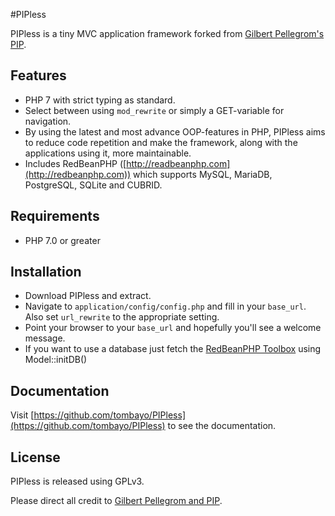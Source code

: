 #PIPless

PIPless is a tiny MVC application framework forked from [Gilbert Pellegrom's PIP](http://gilbitron.github.com/PIP/).

## Features

* PHP 7 with strict typing as standard.
* Select between using `mod_rewrite` or simply a GET-variable for navigation.
* By using the latest and most advance OOP-features in PHP, PIPless aims to reduce code repetition and make the framework, along with the applications using it, more maintainable.
* Includes RedBeanPHP ([http://readbeanphp.com](http://redbeanphp.com)) which supports MySQL, MariaDB, PostgreSQL, SQLite and CUBRID.

## Requirements

* PHP 7.0 or greater

## Installation

* Download PIPless and extract.
* Navigate to `application/config/config.php` and fill in your `base_url`. Also set `url_rewrite` to the appropriate setting.
* Point your browser to your `base_url` and hopefully you'll see a welcome message.
* If you want to use a database just fetch the [RedBeanPHP Toolbox](http://redbeanphp.com/api/class-RedBeanPHP.ToolBox.html) using Model::initDB()

## Documentation

Visit [https://github.com/tombayo/PIPless](https://github.com/tombayo/PIPless) to see the documentation.

## License

PIPless is released using GPLv3.

Please direct all credit to [Gilbert Pellegrom and PIP](http://gilbitron.github.com/PIP/).